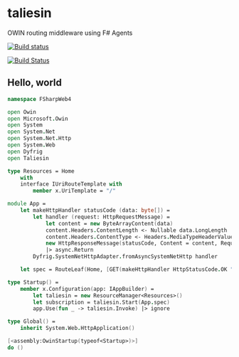 taliesin
========

OWIN routing middleware using F# Agents

[![Build status](https://ci.appveyor.com/api/projects/status/b3erdf5knem9v0cy)](https://ci.appveyor.com/project/panesofglass/taliesin)

[![Build Status](https://travis-ci.org/frank-fs/taliesin.svg?branch=master)](https://travis-ci.org/frank-fs/taliesin)

Hello, world
--------
``` fsharp
namespace FSharpWeb4

open Owin
open Microsoft.Owin
open System
open System.Net
open System.Net.Http
open System.Web
open Dyfrig
open Taliesin

type Resources = Home
    with
    interface IUriRouteTemplate with
        member x.UriTemplate = "/"

module App =
    let makeHttpHandler statusCode (data: byte[]) =
        let handler (request: HttpRequestMessage) =
            let content = new ByteArrayContent(data)
            content.Headers.ContentLength <- Nullable data.LongLength
            content.Headers.ContentType <- Headers.MediaTypeHeaderValue("text/plain")
            new HttpResponseMessage(statusCode, Content = content, RequestMessage = request)
            |> async.Return
        Dyfrig.SystemNetHttpAdapter.fromAsyncSystemNetHttp handler

    let spec = RouteLeaf(Home, [GET(makeHttpHandler HttpStatusCode.OK "Hello from Taliesin!"B)])

type Startup() =
    member x.Configuration(app: IAppBuilder) =
        let taliesin = new ResourceManager<Resources>()
        let subscription = taliesin.Start(App.spec)
        app.Use(fun _ -> taliesin.Invoke) |> ignore

type Global() =
    inherit System.Web.HttpApplication() 

[<assembly:OwinStartup(typeof<Startup>)>]
do ()
```
